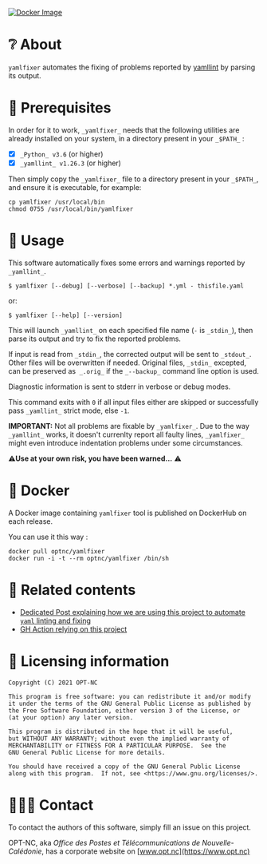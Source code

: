 [![Docker Image](https://img.shields.io/badge/docker-homepage-blue)](https://hub.docker.com/r/optnc/yamlfixer)


# ❔ About

`yamlfixer` automates the fixing of problems reported by
[yamllint](https://github.com/adrienverge/yamllint) by parsing its
output.

# 📑 Prerequisites

In order for it to work, `_yamlfixer_` needs that the following
utilities are already installed on your system, in a directory present
in your `_$PATH_` :

- [x] `_Python_ v3.6` (or higher)
- [x] `_yamllint_ v1.26.3` (or higher)

Then simply copy the `_yamlfixer_` file to a directory present in your
`_$PATH_`, and ensure it is executable, for example:

```shell
cp yamlfixer /usr/local/bin
chmod 0755 /usr/local/bin/yamlfixer
```

# 🚀 Usage

This software automatically fixes some errors and warnings reported by
`_yamllint_`.



```shell
$ yamlfixer [--debug] [--verbose] [--backup] *.yml - thisfile.yaml
```

or:

```shell
$ yamlfixer [--help] [--version]
```

This will launch `_yamllint_` on each specified file name (`-` is `_stdin_`),
then parse its output and try to fix the reported problems.

If input is read from `_stdin_`, the corrected output will be sent to
`_stdout_`.
Other files will be overwritten if needed. Original files,
`_stdin_` excepted, can be preserved as` _.orig_` if the `_--backup_`
command line option is used.

Diagnostic information is sent to stderr in verbose or debug modes.

This command exits with `0` if all input files either are skipped or
successfully pass `_yamllint_` strict mode, else `-1`.

**IMPORTANT:** Not all problems are fixable by `_yamlfixer_`. Due to the
way `_yamllint_` works, it doesn't currenlty report all faulty lines,
`_yamlfixer_` might even introduce indentation problems under some
circumstances.

⚠️**Use at your own risk, you have been warned...** ⚠️

# 🐋 Docker

A Docker image containing `yamlfixer` tool is published on DockerHub on each release.

You can use it this way :

```shell
docker pull optnc/yamlfixer
docker run -i -t --rm optnc/yamlfixer /bin/sh
```

# 🔖 Related contents

- [Dedicated Post explaining how we are using this project to automate `yaml` linting and fixing](https://dev.to/adriens/let-ci-check-fix-your-yamls-kfa)
- [GH Action relying on this project](https://github.com/marketplace/actions/yaml-fixer)

# 📖 Licensing information

```
Copyright (C) 2021 OPT-NC

This program is free software: you can redistribute it and/or modify
it under the terms of the GNU General Public License as published by
the Free Software Foundation, either version 3 of the License, or
(at your option) any later version.

This program is distributed in the hope that it will be useful,
but WITHOUT ANY WARRANTY; without even the implied warranty of
MERCHANTABILITY or FITNESS FOR A PARTICULAR PURPOSE.  See the
GNU General Public License for more details.

You should have received a copy of the GNU General Public License
along with this program.  If not, see <https://www.gnu.org/licenses/>.
```


# 🧑‍🤝‍🧑 Contact

To contact the authors of this software, simply fill an issue on this project. 

OPT-NC, aka _Office des Postes et Télécommunications de Nouvelle-Calédonie_,
has a corporate website on [www.opt.nc](https://www.opt.nc)
